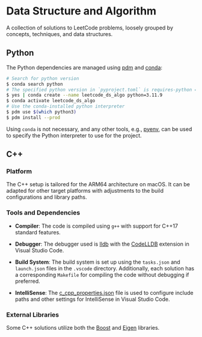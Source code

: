 # Data Structure and Algorithm

A collection of solutions to LeetCode problems, loosely grouped by concepts, techniques, and data structures.

## Python 

The Python dependencies are managed using [pdm](https://pdm-project.org/latest/) and [conda](https://conda.io/projects/conda/en/latest/user-guide/install/index.html):

```bash
# Search for python version
$ conda search python
# The specified python version in `pyproject.toml` is requires-python = ">=3.11"
$ yes | conda create --name leetcode_ds_algo python=3.11.9
$ conda activate leetcode_ds_algo
# Use the conda-installed python interpreter
$ pdm use $(which python3)
$ pdm install --prod
```

Using `conda` is not necessary, and any other tools, e.g., [pyenv](https://github.com/pyenv/pyenv), can be used to specify the Python interpreter to use for the project.

## C++

### Platform

The C++ setup is tailored for the ARM64 architecture on macOS. It can be adapted for other target platforms with adjustments to the build configurations and library paths.

### Tools and Dependencies
 
- **Compiler**: The code is compiled using `g++` with support for C++17 standard features.

- **Debugger**: The debugger used is [lldb](https://lldb.llvm.org/) with the [CodeLLDB](https://marketplace.visualstudio.com/items?itemName=vadimcn.vscode-lldb) extension in Visual Studio Code.

- **Build System**: The build system is set up using the `tasks.json` and `launch.json` files in the `.vscode` directory. Additionally, each solution has a corresponding `Makefile` for compiling the code without debugging if preferred.

- **IntelliSense**: The [c_cpp_properties.json](https://code.visualstudio.com/docs/cpp/c-cpp-properties-schema-reference) file is used to configure include paths and other settings for IntelliSense in Visual Studio Code.

### External Libraries

Some C++ solutions utilize both the [Boost](https://www.boost.org/) and [Eigen](https://eigen.tuxfamily.org/index.php?title=Main_Page) libraries. 
